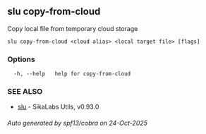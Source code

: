 ## slu copy-from-cloud

Copy local file from temporary cloud storage

```
slu copy-from-cloud <cloud alias> <local target file> [flags]
```

### Options

```
  -h, --help   help for copy-from-cloud
```

### SEE ALSO

* [slu](slu.md)	 - SikaLabs Utils, v0.93.0

###### Auto generated by spf13/cobra on 24-Oct-2025
